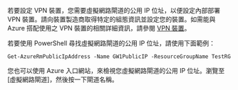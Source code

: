
若要設定 VPN 裝置，您需要虛擬網路閘道的公用 IP 位址，以便設定內部部署 VPN 裝置。請向裝置製造商取得特定的組態資訊並設定您的裝置。如需能與 Azure 搭配使用之 VPN 裝置的相關詳細資訊，請參閱 [VPN 裝置](../articles/vpn-gateway/vpn-gateway-about-vpn-devices.md)。

若要使用 PowerShell 尋找虛擬網路閘道的公用 IP 位址，請使用下面範例：

    Get-AzureRmPublicIpAddress -Name GW1PublicIP -ResourceGroupName TestRG

您也可以使用 Azure 入口網站，來檢視您虛擬網路閘道的公用 IP 位址。瀏覽至 [虛擬網路閘道]，然後按一下閘道名稱。

<!---HONumber=AcomDC_0406_2016-->
